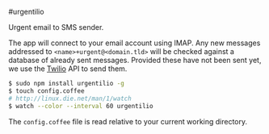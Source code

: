 #urgentilio

Urgent email to SMS sender.

The app will connect to your email account using IMAP. Any new messages addressed to `<name>+urgent@<domain.tld>` will be checked against a database of already sent messages. Provided these have not been sent yet, we use the [Twilio](http://www.twilio.com/) API to send them.

```bash
$ sudo npm install urgentilio -g
$ touch config.coffee
# http://linux.die.net/man/1/watch
$ watch --color --interval 60 urgentilio
```

The `config.coffee` file is read relative to your current working directory.